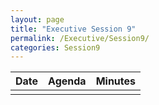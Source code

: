 ```yaml
---
layout: page
title: "Executive Session 9"
permalink: /Executive/Session9/
categories: Session9
---
```


| Date              | Agenda                                                  | Minutes                                                   |
| ----------------- | ------------------------------------------------------- | --------------------------------------------------------- |
|  |  |  |
